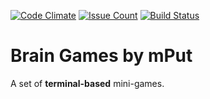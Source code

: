 [![Code Climate](https://codeclimate.com/github/mput/project-lvl1-s128/badges/gpa.svg)](https://codeclimate.com/github/mput/project-lvl1-s128)
[![Issue Count](https://codeclimate.com/github/mput/project-lvl1-s128/badges/issue_count.svg)](https://codeclimate.com/github/mput/project-lvl1-s128)
[![Build Status](https://travis-ci.org/mput/project-lvl1-s128.svg?branch=master)](https://travis-ci.org/mput/project-lvl1-s128)
# Brain Games by mPut

A set of __terminal-based__ mini-games.
